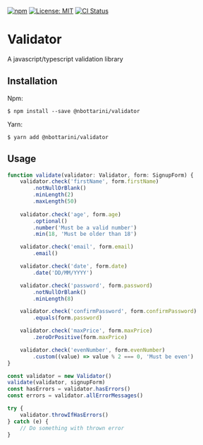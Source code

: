[![npm](https://img.shields.io/npm/v/@nbottarini/validator.svg)](https://www.npmjs.com/package/@nbottarini/validator)
[![License: MIT](https://img.shields.io/badge/License-MIT-yellow.svg)](https://opensource.org/licenses/MIT)
[![CI Status](https://github.com/nbottarini/validator-js/actions/workflows/main.yml/badge.svg?branch=main)](https://github.com/nbottarini/validator-js/actions)

# Validator
A javascript/typescript validation library

## Installation

Npm:
```
$ npm install --save @nbottarini/validator
```

Yarn:
```
$ yarn add @nbottarini/validator
```

## Usage

```typescript
function validate(validator: Validator, form: SignupForm) {
    validator.check('firstName', form.firstName)
        .notNullOrBlank()
        .minLength(2)
        .maxLength(50)
    
    validator.check('age', form.age)
        .optional()
        .number('Must be a valid number')
        .min(18, 'Must be older than 18')

    validator.check('email', form.email)
        .email()

    validator.check('date', form.date)
        .date('DD/MM/YYYY')

    validator.check('password', form.password)
        .notNullOrBlank()
        .minLength(8)

    validator.check('confirmPassword', form.confirmPassword)
        .equals(form.password)

    validator.check('maxPrice', form.maxPrice)
        .zeroOrPositive(form.maxPrice)

    validator.check('evenNumber', form.evenNumber)
        .custom((value) => value % 2 === 0, 'Must be even')
}

const validator = new Validator()
validate(validator, signupForm)
const hasErrors = validator.hasErrors()
const errors = validator.allErrorMessages()

try {
    validator.throwIfHasErrors()
} catch (e) {
    // Do something with thrown error
}
```

